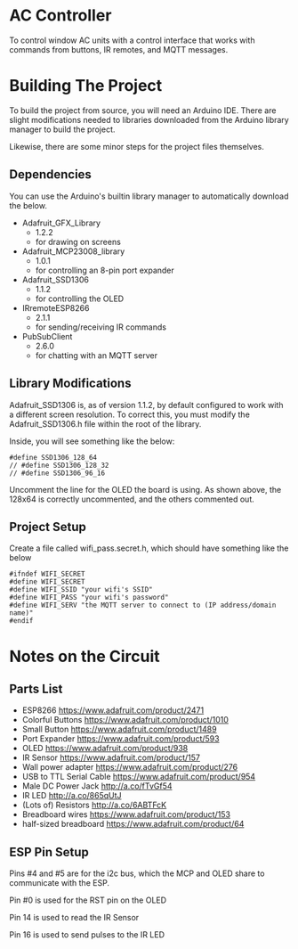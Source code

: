 AC Controller
==============

To control window AC units with a control interface that works with commands from buttons, IR remotes, and MQTT messages.

Building The Project
======================

To build the project from source, you will need an Arduino IDE. There are slight modifications needed to libraries downloaded from the Arduino library manager to build the project.

Likewise, there are some minor steps for the project files themselves.

Dependencies
-------------

You can use the Arduino's builtin library manager to automatically download the below.

* Adafruit_GFX_Library
  * 1.2.2
  * for drawing on screens
* Adafruit_MCP23008_library
  * 1.0.1
  * for controlling an 8-pin port expander
* Adafruit_SSD1306
  * 1.1.2
  * for controlling the OLED
* IRremoteESP8266
  * 2.1.1
  * for sending/receiving IR commands
* PubSubClient
  * 2.6.0
  * for chatting with an MQTT server

Library Modifications
---------------------

Adafruit_SSD1306 is, as of version 1.1.2, by default configured to work with a different screen resolution. To correct this, you must modify the Adafruit_SSD1306.h file within the root of the library.

Inside, you will see something like the below:

    #define SSD1306_128_64
    // #define SSD1306_128_32
    // #define SSD1306_96_16
    
Uncomment the line for the OLED the board is using. As shown above, the 128x64 is correctly uncommented, and the others commented out.

Project Setup
-------------

Create a file called wifi_pass.secret.h, which should have something like the below

    #ifndef WIFI_SECRET
    #define WIFI_SECRET
    #define WIFI_SSID "your wifi's SSID"
    #define WIFI_PASS "your wifi's password"
    #define WIFI_SERV "the MQTT server to connect to (IP address/domain name)"
    #endif
    
Notes on the Circuit
====================

Parts List
-----------

* ESP8266 https://www.adafruit.com/product/2471
* Colorful Buttons https://www.adafruit.com/product/1010
* Small Button https://www.adafruit.com/product/1489
* Port Expander https://www.adafruit.com/product/593
* OLED https://www.adafruit.com/product/938
* IR Sensor https://www.adafruit.com/product/157
* Wall power adapter https://www.adafruit.com/product/276
* USB to TTL Serial Cable https://www.adafruit.com/product/954
* Male DC Power Jack http://a.co/fTvGf54 
* IR LED http://a.co/865qUtJ 
* (Lots of) Resistors http://a.co/6ABTFcK 
* Breadboard wires https://www.adafruit.com/product/153
* half-sized breadboard https://www.adafruit.com/product/64

ESP Pin Setup
--------------
Pins #4 and #5 are for the i2c bus, which the MCP and OLED share to communicate with the ESP.

Pin #0 is used for the RST pin on the OLED

Pin 14 is used to read the IR Sensor

Pin 16 is used to send pulses to the IR LED
